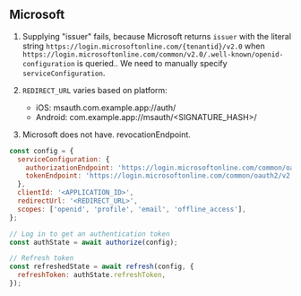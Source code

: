 ## Microsoft

1. Supplying "issuer" fails, because Microsoft returns `issuer` with the literal string `https://login.microsoftonline.com/{tenantid}/v2.0` when `https://login.microsoftonline.com/common/v2.0/.well-known/openid-configuration` is queried.. We need to manually specify `serviceConfiguration`.

2. `REDIRECT_URL` varies based on platform:
   - iOS: msauth.com.example.app://auth/
   - Android: com.example.app://msauth/<SIGNATURE_HASH>/

3. Microsoft does not have. revocationEndpoint.

```js
const config = {
  serviceConfiguration: {
    authorizationEndpoint: 'https://login.microsoftonline.com/common/oauth2/v2.0/authorize',
    tokenEndpoint: 'https://login.microsoftonline.com/common/oauth2/v2.0/token',
  },
  clientId: '<APPLICATION_ID>',
  redirectUrl: '<REDIRECT_URL>',
  scopes: ['openid', 'profile', 'email', 'offline_access'],
};

// Log in to get an authentication token
const authState = await authorize(config);

// Refresh token
const refreshedState = await refresh(config, {
  refreshToken: authState.refreshToken,
});
```
